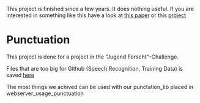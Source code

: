 This project is finished since a few years. It does nothing useful. If you are interested in something like this have a look at [this paper](https://arxiv.org/abs/1807.00543) or this [project](https://github.com/ottokart/punctuator2)

# Punctuation

This project is done for a project in the "Jugend Forscht"-Challenge.


Files that are too big for Github (Speech Recognition, Training Data) is saved [here](https://drive.google.com/drive/folders/1eYj36uYw0nrbK6-fj3gkQf5qve8oXD-Y?usp=sharing)

The most things we achived can be used with our punctation_lib placed in webserver_usage_punctuation
